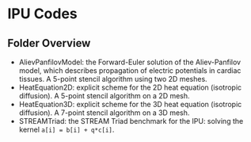 # IPU Codes

## Folder Overview

* AlievPanfilovModel: the Forward-Euler solution of the Aliev-Panfilov model, which describes propagation of electric potentials in cardiac tissues. A 5-point stencil algorithm using two 2D meshes.
* HeatEquation2D: explicit scheme for the 2D heat equation (isotropic diffusion). A 5-point stencil algorithm on a 2D mesh.
* HeatEquation3D: explicit scheme for the 3D heat equation (isotropic diffusion). A 7-point stencil algorithm on a 3D mesh.
* STREAMTriad: the STREAM Triad benchmark for the IPU: solving the kernel `a[i] = b[i] + q*c[i]`.